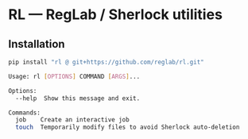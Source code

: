 # RL — RegLab / Sherlock utilities

## Installation

```bash
pip install "rl @ git+https://github.com/reglab/rl.git"
```

```bash
Usage: rl [OPTIONS] COMMAND [ARGS]...

Options:
  --help  Show this message and exit.

Commands:
  job    Create an interactive job
  touch  Temporarily modify files to avoid Sherlock auto-deletion
```
